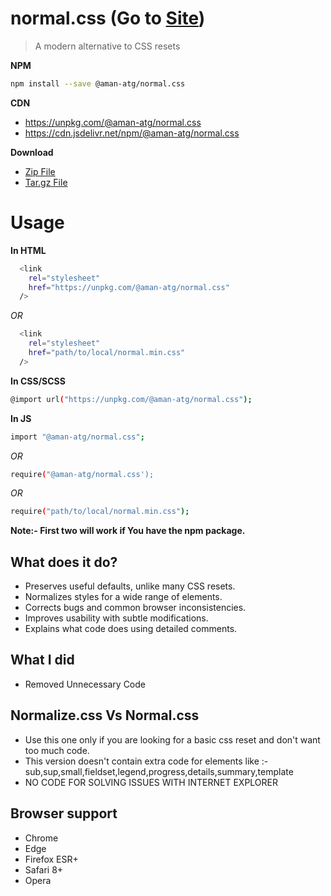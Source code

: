 # normal.css    (Go to [Site](normal-css.now.sh))

> A modern alternative to CSS resets 

**NPM**

```sh
npm install --save @aman-atg/normal.css
```

**CDN**

- https://unpkg.com/@aman-atg/normal.css
- https://cdn.jsdelivr.net/npm/@aman-atg/normal.css

**Download**

 - [Zip File](https://github.com/aman-atg/normal.css/zipball/master)
 - [Tar.gz File](https://github.com/aman-atg/normal.css/tarball/master)
 
# Usage

**In HTML**

```sh
  <link
    rel="stylesheet"
    href="https://unpkg.com/@aman-atg/normal.css"
  />
```

_OR_

```sh
  <link
    rel="stylesheet"
    href="path/to/local/normal.min.css"
  />
```

**In CSS/SCSS**

```sh
@import url("https://unpkg.com/@aman-atg/normal.css");
```

**In JS**

```sh
import "@aman-atg/normal.css";
```

_OR_

```sh
require("@aman-atg/normal.css');
```

_OR_

```sh
require("path/to/local/normal.min.css");
```

**Note:- First two will work if You have the npm package.**

## What does it do?

- Preserves useful defaults, unlike many CSS resets.
- Normalizes styles for a wide range of elements.
- Corrects bugs and common browser inconsistencies.
- Improves usability with subtle modifications.
- Explains what code does using detailed comments.

## What I did

- Removed Unnecessary Code

## Normalize.css Vs Normal.css

- Use this one only if you are looking for a basic css reset and don't want too much code.
- This version doesn't contain extra code for elements like :- sub,sup,small,fieldset,legend,progress,details,summary,template
- NO CODE FOR SOLVING ISSUES WITH INTERNET EXPLORER

## Browser support

- Chrome
- Edge
- Firefox ESR+
- Safari 8+
- Opera
